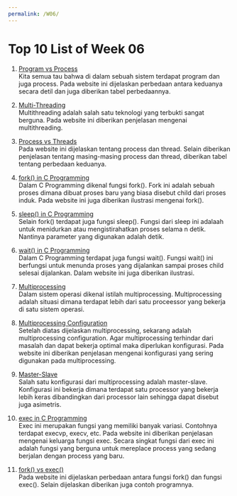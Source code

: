 ```yaml
---
permalink: /W06/
---
```


# Top 10 List of Week 06

1. [Program vs Process](https://www.geeksforgeeks.org/difference-between-program-and-process/)<br>
Kita semua tau bahwa di dalam sebuah sistem terdapat program dan juga process. Pada website ini dijelaskan perbedaan antara keduanya secara detil dan juga diberikan tabel perbedaannya.
 
2. [Multi-Threading](https://www.tutorialspoint.com/operating_system/os_multi_threading.htm)<br>
Multithreading adalah salah satu teknologi yang terbukti sangat berguna. Pada website ini diberikan penjelasan mengenai multithreading.

3. [Process vs Threads](https://www.geeksforgeeks.org/difference-between-process-and-thread/)<br>
Pada website ini dijelaskan tentang process dan thread. Selain diberikan penjelasan tentang masing-masing process dan thread, diberikan tabel tentang perbedaan keduanya.

4. [fork() in C Programming](https://www.geeksforgeeks.org/fork-system-call/)<br>
Dalam C Programming dikenal fungsi fork(). Fork ini adalah sebuah proses dimana dibuat proses baru yang biasa disebut child dari proses induk. Pada website ini juga diberikan ilustrasi mengenai fork().

5. [sleep() in C Programming](https://www.poftut.com/what-is-sleep-function-and-how-to-use-it-in-c-program/)<br>
Selain fork() terdapat juga fungsi sleep(). Fungsi dari sleep ini adalaah untuk menidurkan atau mengistirahatkan proses selama n detik. Nantinya parameter yang digunakan adalah detik.

6. [wait() in C Programming](https://www.geeksforgeeks.org/wait-system-call-c/)<br>
Dalam C Programming terdapat juga fungsi wait(). Fungsi wait() ini berfungsi untuk menunda proses yang dijalankan sampai proses child selesai dijalankan. Dalam website ini juga diberikan ilustrasi.

7. [Multiprocessing](https://www.techopedia.com/definition/3393/multi-processing)<br>
Dalam sistem operasi dikenal istilah multiprocessing. Multiprocessing adalah situasi dimana terdapat lebih dari satu proceessor yang bekerja di satu sistem operasi.

8. [Multiprocessing Configuration](https://www.geeksforgeeks.org/typical-multiprocessing-configuration/)<br>
Setelah diatas dijelaskan multiprocessing, sekarang adalah multiprocessing configuration. Agar multiprocessing terhindar dari masalah dan dapat bekerja optimal maka diperlukan konfigurasi. Pada website ini diberikan penjelasan mengenai konfigurasi yang sering digunakan pada multiprocessing.

8. [Master-Slave](https://www.informit.com/articles/article.aspx?p=26027&seqNum=3)<br>
Salah satu konfigurasi dari multiprocessing adalah master-slave. Konfigurasi ini bekerja dimana terdapat satu processor yang bekerja lebih keras dibandingkan dari processor lain sehingga dapat disebut juga asimetris.

9. [exec in C Programming](https://www.geeksforgeeks.org/exec-family-of-functions-in-c/)<br>
Exec ini merupakan fungsi yang memiliki banyak variasi. Contohnya terdapat execvp, execv, etc. Pada website ini diberikan penjelasan mengenai keluarga fungsi exec. Secara singkat fungsi dari exec ini adalah fungsi yang berguna untuk mereplace process yang sedang berjalan dengan process yang baru. 

10. [fork() vs exec()](https://www.geeksforgeeks.org/difference-fork-exec/)<br>
Pada website ini dijelaskan perbedaan antara fungsi fork() dan fungsi exec(). Selain dijelaskan diberikan juga contoh programnya.
